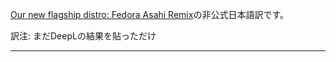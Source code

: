 [Our new flagship distro: Fedora Asahi Remix](https://asahilinux.org/2023/08/fedora-asahi-remix/)の非公式日本語訳です。

訳注: まだDeepLの結果を貼っただけ

---
